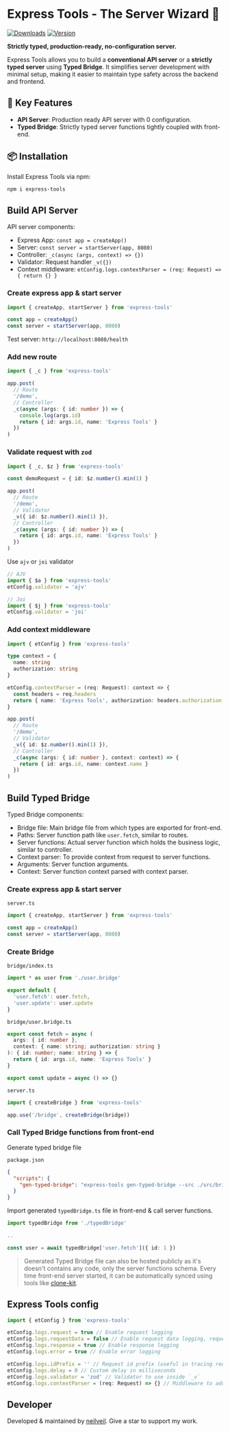 # Express Tools - The Server Wizard 🚀

[![Downloads](https://img.shields.io/npm/dm/express-tools.svg)](https://www.npmjs.com/package/express-tools) [![Version](https://img.shields.io/npm/v/express-tools.svg)](https://www.npmjs.com/package/express-tools)

**Strictly typed, production-ready, no-configuration server.**

Express Tools allows you to build a **conventional API server** or a **strictly typed server** using **Typed Bridge**. It simplifies server development with minimal setup, making it easier to maintain type safety across the backend and frontend.

## 🌟 Key Features

- **API Server**: Production ready API server with 0 configuration.
- **Typed Bridge**: Strictly typed server functions tightly coupled with front-end.

## 📦 Installation

Install Express Tools via npm:

```bash
npm i express-tools
```

## Build API Server

API server components:

- Express App: `const app = createApp()`
- Server: `const server = startServer(app, 8080)`
- Controller: `_c(async (args, context) => {})`
- Validator: Request handler `_v({})`
- Context middleware: `etConfig.logs.contextParser = (req: Request) => { return {} }`

### Create express app & start server

```ts
import { createApp, startServer } from 'express-tools'

const app = createApp()
const server = startServer(app, 8080)
```

Test server: `http://localhost:8080/health`

### Add new route

```ts
import { _c } from 'express-tools'

app.post(
  // Route
  '/demo',
  // Controller
  _c(async (args: { id: number }) => {
    console.log(args.id)
    return { id: args.id, name: 'Express Tools' }
  })
)
```

### Validate request with `zod`

```ts
import { _c, $z } from 'express-tools'

const demoRequest = { id: $z.number().min(1) }

app.post(
  // Route
  '/demo',
  // Validator
  _v({ id: $z.number().min(1) }),
  // Controller
  _c(async (args: { id: number }) => {
    return { id: args.id, name: 'Express Tools' }
  })
)
```

Use `ajv` or `joi` validator

```ts
// AJV
import { $a } from 'express-tools'
etConfig.validator = 'ajv'

// Joi
import { $j } from 'express-tools'
etConfig.validator = 'joi'
```

### Add context middleware

```ts
import { etConfig } from 'express-tools'

type context = {
  name: string
  authorization: string
}

etConfig.contextParser = (req: Request): context => {
  const headers = req.headers
  return { name: 'Express Tools', authorization: headers.authorization || 'NO_AUTH' }
}

app.post(
  // Route
  '/demo',
  // Validator
  _v({ id: $z.number().min(1) }),
  // Controller
  _c(async (args: { id: number }, context: context) => {
    return { id: args.id, name: context.name }
  })
)
```

## Build Typed Bridge

Typed Bridge components:

- Bridge file: Main bridge file from which types are exported for front-end.
- Paths: Server function path like `user.fetch`, similar to routes.
- Server functions: Actual server function which holds the business logic, similar to controller.
- Context parser: To provide context from request to server functions.
- Arguments: Server function arguments.
- Context: Server function context parsed with context parser.

### Create express app & start server

`server.ts`

```ts
import { createApp, startServer } from 'express-tools'

const app = createApp()
const server = startServer(app, 8080)
```

### Create Bridge

`bridge/index.ts`

```ts
import * as user from './user.bridge'

export default {
  'user.fetch': user.fetch,
  'user.update': user.update
}
```

`bridge/user.bridge.ts`

```ts
export const fetch = async (
  args: { id: number },
  context: { name: string; authorization: string }
): { id: number; name: string } => {
  return { id: args.id, name: 'Express Tools' }
}

export const update = async () => {}
```

`server.ts`

```ts
import { createBridge } from 'express-tools'

app.use('/bridge', createBridge(bridge))
```

### Call Typed Bridge functions from front-end

Generate typed bridge file

`package.json`

```json
{
  "scripts": {
    "gen-typed-bridge": "express-tools gen-typed-bridge --src ./src/bridge/index.ts --dest ./typedBridge.ts --host 'http://localhost:8080'"
  }
}
```

Import generated `typedBridge.ts` file in front-end & call server functions.

```ts
import typedBridge from './typedBridge'

..

const user = await typedBridge['user.fetch']({ id: 1 })
```

> Generated Typed Bridge file can also be hosted publicly as it's doesn't contains any code, only the server functions schema. Every time front-end server started, it can be automatically synced using tools like [clone-kit](https://www.npmjs.com/package/clone-kit).

## Express Tools config

```ts
import { etConfig } from 'express-tools'

etConfig.logs.request = true // Enable request logging
etConfig.logs.requestData = false // Enable request data logging, request query & body
etConfig.logs.response = true // Enable response logging
etConfig.logs.error = true // Enable error logging

etConfig.logs.idPrefix = '' // Request id prefix (useful in tracing request in microservice architecture)
etConfig.logs.delay = 0 // Custom delay in milliseconds
etConfig.logs.validator = 'zod' // Validator to use inside `_v`
etConfig.logs.contextParser = (req: Request) => {} // Middleware to add context with the request
```

## Developer

Developed & maintained by [neilveil](https://github.com/neilveil). Give a star to support my work.
